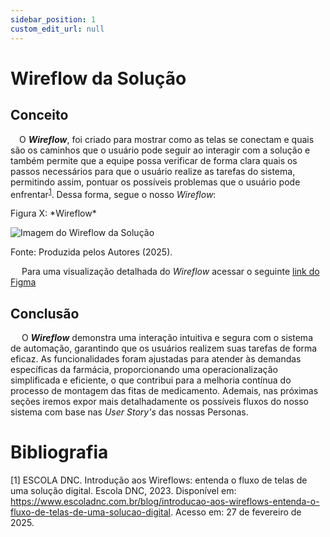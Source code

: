 ```yaml
---
sidebar_position: 1
custom_edit_url: null
---
```


# Wireflow da Solução

## Conceito

&emsp;O ***Wireflow***, foi criado para mostrar como as telas se conectam e quais são os caminhos que o usuário pode seguir ao interagir com a solução e também permite que a equipe possa verificar de forma clara quais os passos necessários para que o usuário realize as tarefas do sistema, permitindo assim, pontuar os possíveis problemas que o usuário pode enfrentar<sup>[1](#foot1)</sup>. Dessa forma, segue o nosso *Wireflow*:

<p style={{textAlign: 'center'}}>Figura X: *Wireflow*</p>
<div style={{margin: 25}}>
    <div style={{textAlign: 'center'}}>
        <img src={require("../../../../../media/user-flow.png").default} style={{width: 800}} alt="Imagem do Wireflow da Solução" />
        <br />
    </div>
</div>
<p style={{textAlign: 'center'}}>Fonte: Produzida pelos Autores (2025).</p>
 

&emsp; Para uma visualização detalhada do *Wireflow* acessar o seguinte <a href="https://www.figma.com/design/gThbVne91wSJ4elePbQgQ4/Wireframa-NDC?node-id=68-182">link do Figma</a>

## Conclusão

&emsp; O ***Wireflow*** demonstra uma interação intuitiva e segura com o sistema de automação, garantindo que os usuários realizem suas tarefas de forma eficaz. As funcionalidades foram ajustadas para atender às demandas específicas da farmácia, proporcionando uma operacionalização simplificada e eficiente, o que contribui para a melhoria contínua do processo de montagem das fitas de medicamento. Ademais, nas próximas seções iremos expor mais detalhadamente os possíveis fluxos do nosso sistema com base nas *User Story's* das nossas Personas.



# Bibliografia

[1] ESCOLA DNC. Introdução aos Wireflows: entenda o fluxo de telas de uma solução digital. Escola DNC, 2023. Disponível em: https://www.escoladnc.com.br/blog/introducao-aos-wireflows-entenda-o-fluxo-de-telas-de-uma-solucao-digital. Acesso em: 27 de fevereiro de 2025.<a name="foot1"></a>